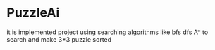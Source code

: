 # PuzzleAi
it is implemented project using searching algorithms like bfs dfs A* to search and make 3*3 puzzle sorted
